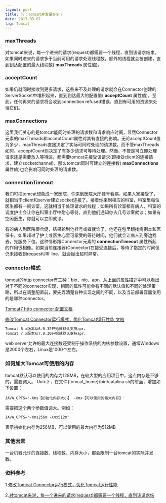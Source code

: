 ```yaml
---
layout: post
title: 问：Tomcat并发量多少？
date: 2017-03-07
tag: Tomcat
---
```

### maxThreads
对tomcat来说，每一个进来的请求(request)都需要一个线程，直到该请求结束。如果同时进来的请求多于当前可用的请求处理线程数，额外的线程就会被创建，直到到达配置的最大线程数( **maxThreads** 属性值)。

### acceptCount
如果仍就同时接收到更多请求，这些来不及处理的请求就会在Connector创建的ServerSocket中堆积起来，直到到达最大的配置值( **acceptCount** 属性值)。至此，任何再来的请求将会收到connection refused错误，直到有可用的资源来处理它们。

### maxConnections
这里我们关心的是tomcat能同时处理的请求数和请求响应时间，显然Connector元素的maxThreads和acceptCount属性对其有直接的影响。无论acceptCount值为多少，maxThreads直接决定了实际可同时处理的请求数。而不管maxThreads如何，acceptCount则决定了有多少请求可等待处理。然而，不管是可立即处理请求还是需要放入等待区，都需要tomcat先接受该请求(即接受client的连接请求，建立socketchannel)，那么tomcat同时可建立的连接数( **maxConnections** 属性值)也会影响可同时处理的请求数。

### connectionTimeout
我们可把tomcat想象成一家医院，你来到医院大厅挂号看病，如果人家接受了，就相当于client和server建立socket连接了。接着你来到相应的科室，科室里每位医生都有一间诊室，这就相当于处理请求的线程；如果所有诊室都有病人，科室的调度护士会让你在科室小厅中耐心等待，直到他们通知你去几号诊室就诊；如果有空闲医生，你就可以立即就诊。

有的病人到医院很仓促，结果轮到他挂号或者就诊了，他还在包里翻找病例本和医保卡，如果超过了护士或医生心里可承受的等待时间，他们就会让病人到旁边找去，先服务下位。这种情形跟Connector元素的 **connectionTimeout** 属性所起的作用很相像。如果当前连接器(Connector)在接受连接后，等待了指定的时间但仍未接收到requestURI line，就会抛出超时异常。

### connector模式
tomcat的http connector有三种：bio、nio、apr。从上面的属性描述中可以看出对于不同的connector实现，相同的属性可能会有不同的默认值和不同的处理策略，所以在调整配置前，要先弄清楚各种实现之间的不同，以及当前部署容器使用的是哪种connector。

[Tomcat7 http connector 配置文档](http://tomcat.apache.org/tomcat-7.0-doc/config/http.html)

[修改Tomcat Connector运行模式，优化Tomcat运行性能 文档](http://www.365mini.com/page/tomcat-connector-mode.htm)

```txt
Tomcat 6.x版本从6.0.32开始就默认支持apr。
Tomcat 7.x版本从7.0.30开始就默认支持apr。
```
web server允许的最大连接数还受制于操作系统的内核参数设置，通常Windows是2000个左右，Linux是1000个左右。

### 如何加大Tomcat可使用的内存
tomcat默认可以使用的内存为128MB，在较大型的应用项目中，这点内存是不够的，需要调大。
Unix下，在文件{tomcat_home}/bin/catalina.sh的前面，增加如下设置：
```shell
JAVA_OPTS='-Xms【初始化内存大小】 -Xmx【可以使用的最大内存】'
```
需要把这个两个参数值调大。例如：
```shell
JAVA_OPTS='-Xms256m -Xmx512m'
```
表示初始化内存为256MB，可以使用的最大内存为512MB

### 其他因素
一台机器允许的连接数、线程数、内存大小，都会限制一台tomcat的实际并发数。

### 资料参考
1.[修改Tomcat Connector运行模式，优化Tomcat运行性能](http://www.365mini.com/page/tomcat-connector-mode.htm)

2.[对tomcat来说，每一个进来的请求(request)都需要一个线程，直到该请求结](http://www.cnblogs.com/softidea/p/5750791.html)